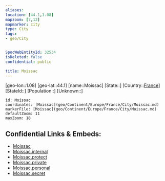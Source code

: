 ```yaml
---
aliases: 
location: [44.1,1.08]
mapzoom: [7,12] 
mapmarker: city 
type: City
tags:
- geo/City


SpocWebEntityId: 32534
isDeleted: false
confidential: public

title: Moissac
---
```

[geo-lon::1.08]
[geo-lat::44.1]
[name::Moissac]
[State::]
[Country::[France](geo/Continent/Europe/France.md)]
[StateId::]
[Population::]
[Unknown::]


```leaflet
id: Moissac
coordinates: [Moissac](geo/Continent/Europe/France/City/Moissac.md)
markerFile: [Moissac](geo/Continent/Europe/France/City/Moissac.md)
defaultZoom: 11 
maxZoom: 18
```


## Confidential Links & Embeds: 
- [Moissac](../../../../../../_public/geo/Continent/Europe/France/City/Moissac.md) 
- [Moissac.internal](../../../../../../_internal/geo/Continent/Europe/France/City/Moissac.internal.md) 
- [Moissac.protect](../../../../../../_protect/geo/Continent/Europe/France/City/Moissac.protect.md) 
- [Moissac.private](../../../../../../_private/geo/Continent/Europe/France/City/Moissac.private.md) 
- [Moissac.personal](../../../../../../_personal/geo/Continent/Europe/France/City/Moissac.personal.md) 
- [Moissac.secret](../../../../../../_secret/geo/Continent/Europe/France/City/Moissac.secret.md) 
